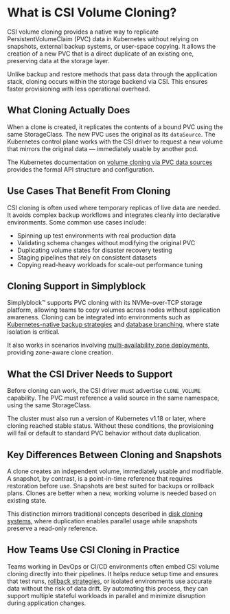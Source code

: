# What is CSI Volume Cloning?

CSI volume cloning provides a native way to replicate PersistentVolumeClaim (PVC) data in Kubernetes without relying on snapshots, external backup systems, or user-space copying. It allows the creation of a new PVC that is a direct duplicate of an existing one, preserving data at the storage layer.

Unlike backup and restore methods that pass data through the application stack, cloning occurs within the storage backend via CSI. This ensures faster provisioning with less operational overhead.

## What Cloning Actually Does

When a clone is created, it replicates the contents of a bound PVC using the same StorageClass. The new PVC uses the original as its `dataSource`. The Kubernetes control plane works with the CSI driver to request a new volume that mirrors the original data — immediately usable by another pod.

The Kubernetes documentation on [volume cloning via PVC data sources](https://kubernetes.io/docs/concepts/storage/volume-pvc-datasource/#volume-cloning) provides the formal API structure and configuration.

## Use Cases That Benefit From Cloning

CSI cloning is often used where temporary replicas of live data are needed. It avoids complex backup workflows and integrates cleanly into declarative environments. Some common use cases include:

- Spinning up test environments with real production data  
- Validating schema changes without modifying the original PVC  
- Duplicating volume states for disaster recovery testing  
- Staging pipelines that rely on consistent datasets  
- Copying read-heavy workloads for scale-out performance tuning  

## Cloning Support in Simplyblock

Simplyblock™ supports PVC cloning with its NVMe-over-TCP storage platform, allowing teams to copy volumes across nodes without application awareness. Cloning can be integrated into environments such as [Kubernetes-native backup strategies](https://www.simplyblock.io/use-cases/kubernetes-backup/) and [database branching](https://www.simplyblock.io/use-cases/database-branching/), where state isolation is critical.

It also works in scenarios involving [multi-availability zone deployments](https://www.simplyblock.io/use-cases/multi-availability-zone-disaster-recovery/), providing zone-aware clone creation.

## What the CSI Driver Needs to Support

Before cloning can work, the CSI driver must advertise `CLONE_VOLUME` capability. The PVC must reference a valid source in the same namespace, using the same StorageClass.

The cluster must also run a version of Kubernetes v1.18 or later, where cloning reached stable status. Without these conditions, the provisioning will fail or default to standard PVC behavior without data duplication.

## Key Differences Between Cloning and Snapshots

A clone creates an independent volume, immediately usable and modifiable. A snapshot, by contrast, is a point-in-time reference that requires restoration before use. Snapshots are best suited for backups or rollback plans. Clones are better when a new, working volume is needed based on existing state.

This distinction mirrors traditional concepts described in [disk cloning systems](https://en.wikipedia.org/wiki/Disk_cloning), where duplication enables parallel usage while snapshots preserve a read-only reference.

## How Teams Use CSI Cloning in Practice

Teams working in DevOps or CI/CD environments often embed CSI volume cloning directly into their pipelines. It helps reduce setup time and ensures that test runs, [rollback strategies](https://www.simplyblock.io/use-cases/fast-backups-and-disaster-recovery/), or isolated environments use accurate data without the risk of data drift. By automating this process, they can support multiple stateful workloads in parallel and minimize disruption during application changes.
